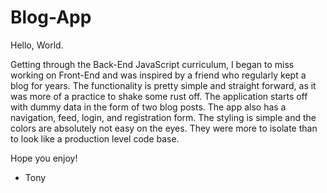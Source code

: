 # Blog-App

Hello, World. 

Getting through the Back-End JavaScript curriculum, I began to miss working on Front-End and was inspired by a friend who regularly kept a blog for years. The functionality is pretty simple and straight forward, as it was more of a practice to shake some rust off. The application starts off with dummy data in the form of two blog posts. The app also has a navigation, feed, login, and registration form. The styling is simple and the colors are absolutely not easy on the eyes. They were more to isolate than to look like a production level code base.

Hope you enjoy!
- Tony

